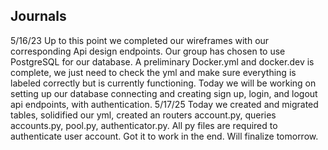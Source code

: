 ## Journals

5/16/23
Up to this point we completed our wireframes with our corresponding
Api design endpoints. Our group has chosen to use PostgreSQL for our
database. A preliminary Docker.yml and docker.dev is complete, we just
need to check the yml and make sure everything is labeled correctly but is
currently functioning. Today we will be working on setting up our database
connecting and creating sign up, login, and logout api endpoints, with
authentication.
5/17/25
Today we created and migrated tables, solidified our yml, created an routers account.py, queries accounts.py, pool.py, authenticator.py. All py files are required to authenticate user account. Got it to work in the end. Will finalize tomorrow.
